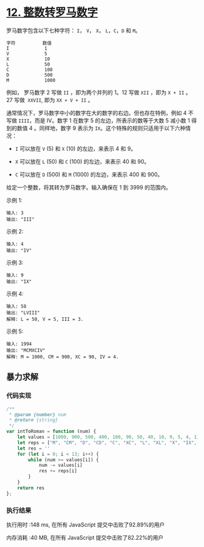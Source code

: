 # [12. 整数转罗马数字](https://leetcode-cn.com/problems/integer-to-roman/)


罗马数字包含以下七种字符： `I`， `V`， `X`， `L`，`C`，`D` 和 `M`。
```
字符          数值
I             1
V             5
X             10
L             50
C             100
D             500
M             1000
```
例如， 罗马数字 2 写做 `II` ，即为两个并列的 1。12 写做 `XII` ，即为 `X + II` 。 27 写做  `XXVII`, 即为 `XX + V + II` 。

通常情况下，罗马数字中小的数字在大的数字的右边。但也存在特例，例如 4 不写做 `IIII`，而是 IV。数字 1 在数字 5 的左边，所表示的数等于大数 5 减小数 1 得到的数值 4 。同样地，数字 9 表示为 `IX`。这个特殊的规则只适用于以下六种情况：

- `I` 可以放在 `V` (5) 和 `X` (10) 的左边，来表示 4 和 9。

- `X` 可以放在 `L` (50) 和 `C` (100) 的左边，来表示 40 和 90。 

- `C` 可以放在 `D` (500) 和 `M` (1000) 的左边，来表示 400 和 900。


给定一个整数，将其转为罗马数字。输入确保在 1 到 3999 的范围内。

示例 1:
```
输入: 3
输出: "III"
```
示例 2:
```
输入: 4
输出: "IV"
```
示例 3:
```
输入: 9
输出: "IX"
```
示例 4:
```
输入: 58
输出: "LVIII"
解释: L = 50, V = 5, III = 3.
```
示例 5:
```
输入: 1994
输出: "MCMXCIV"
解释: M = 1000, CM = 900, XC = 90, IV = 4.
```

## 暴力求解

### 代码实现

```js
/**
 * @param {number} num
 * @return {string}
 */
var intToRoman = function (num) {
    let values = [1000, 900, 500, 400, 100, 90, 50, 40, 10, 9, 5, 4, 1]
    let reps = ["M", "CM", "D", "CD", "C", "XC", "L", "XL", "X", "IX", "V", "IV", "I"]
    let res = ''
    for (let i = 0; i < 13; i++) {
        while (num >= values[i]) {
            num -= values[i]
            res += reps[i]
        }
    }
    return res 
};
```

### 执行结果

执行用时 :148 ms, 在所有 JavaScript 提交中击败了92.89%的用户

内存消耗 :40 MB, 在所有 JavaScript 提交中击败了82.22%的用户